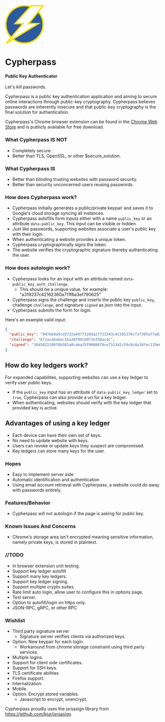 ![Cypherpass](/plugin/img/cypher_128.png)

# Cypherpass #
#### Public Key Authenticator ####

Let's kill passwords.

Cypherpass is a public key authentication application and aiming to secure online interactions through public-key cryptography.  Cypherpass believes passwords are inherently insecure and that public-key cryptography is the final solution for authentication.

Cypherpass's Chrome browser extension can be found in the [Chrome Web Store](https://chrome.google.com/webstore/detail/cypherpass/mafcgnpkgiapmmbjcfffhognhcedfpng) and is publicly available for free download.

### What Cypherpass **IS NOT**
 * Completely secure.
 * Better than TLS, OpenSSL, or other $secure_solution.

### What Cypherpass **IS**
 * Better than blinding trusting websites with password security.
 * Better than security unconcerned users reusing passwords.

### How does Cypherpass work?
* Cypherpass initially generates a public/private keypair and saves it to
  Google's cloud storage syncing all instances.
* Cypherpass autofills form inputs either with a name `public_key` or an attribute `data-public_key`.  This input can be visible or hidden.
* Just like passwords, supporting websites associate a user's public key with their login.
* When authenticating a website provides a unique token.
* Cypherpass cryptographically signs the token.
* The website verifies the cryptographic signature thereby authenticating the user.

### How does autologin work?
* Cypherpass looks for an input with an attribute named `data-public_key_auth_challenge`.
  * This should be a unique value, for example:  "a319237c42162360a711f6a3ef790625"
* Cypherpass signs the challenge and inserts the public
  key `public_key`, challenge `challenge`, and signature `signed` as json into the input.
* Cypherpass submits the form for login.

Here's an example valid input:
```json
{
  "public_key": "047eb9a9cd3722a4977320da2f733343c4c585376cf3f39fa7fa029eb6a9f750e39982f16cca04a3674ba8a2867d6fa6198826efb08663f6fd987770d814dab137",
  "challenge": "671aca6abec1ba30f09cb973e350ac4c",
  "signed": "3045022100f8b581a0caba35f9008670ce751342c59c0c8a3dfec129e6b078a270f2c54ef602206e1e7105b3b9aa84bab6dd3661c7fe69fe208b3a356ffe1c05e96a8eebd4e809"
}
```

## How do key ledgers work?
For expanded capabilites, supporting websites can use a key ledger to verify user public keys.
* If the `public_key` input has an attribute of `data-public_key_ledger` set to `true`, Cypherpass can also provide a uri for a key ledger.
* When authenticating, websites should verify with the key ledger that provided key is active.

## Advantages of using a key ledger
* Each device can have their own set of keys.
* No need to update website with keys.
* Users can revoke or update keys they suspect are compromised.
* Key ledgers can store many keys for the user.

### Hopes
 * Easy to implement server side
 * Automatic identification and authentication
 * Using email account retrieval with Cypherpass, a website could do away with
   passwords entirely.

### Features/Behavior
* Cypherpass will not autologin if the page is asking for public key.

### Known Issues And Concerns
* Chrome's storage area isn't encrypted meaning sensitive information, namely
private keys, is stored in plaintext.

### //TODO
* In browser extension unit testing.
* Support key ledger autofill
* Support many key ledgers.
* Support key ledger signing.
* Support multiple crypto suites.
* Rate limit auto login, allow user to configure this in options page.
* Test server.
* Option to autofill/login on https only.
* JSON-RPC, gRPC, or other RPC

### Wishlist
* Third party signature server
  * Signature server verifies clients via authorized keys.
* Option: New keypair for each login.
  * Workaround from chrome storage constraint using third party services.
* Multiple logins.
* Support for client side certificates.
* Support for SSH keys.
* TLS certificate abilities
* Firefox support.
* Internalization.
* Mobile.
* Option: Encrypt stored variables.
  * Javascript to encrypt, unencrypt.

Cypherpass proudly uses the jsrsasign library from
https://github.com/kjur/jsrsasign